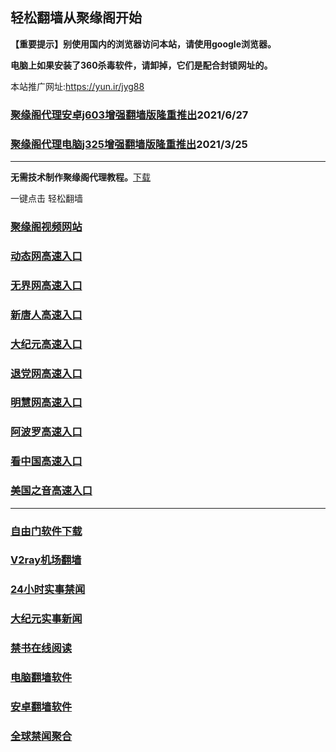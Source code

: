 ## 轻松翻墙从聚缘阁开始

**【重要提示】别使用国内的浏览器访问本站，请使用google浏览器。**

**电脑上如果安装了360杀毒软件，请卸掉，它们是配合封锁网址的。**

本站推广网址:https://yun.ir/jyg88

### [聚缘阁代理安卓j603增强翻墙版隆重推出](https://gitlab.com/juyuange/2/-/raw/master/j603.apk)2021/6/27

### [聚缘阁代理电脑j325增强翻墙版隆重推出](https://gitlab.com/juyuange/2/-/raw/master/j325dn.rar)2021/3/25

***



**无需技术制作聚缘阁代理教程。**[下载](https://gitlab.com/j25414/jyg/-/raw/master/jygdl.rar)

一键点击 轻松翻墙




### [聚缘阁视频网站](https://g3.hygtr.ml)

### [动态网高速入口](https://r8.e343t.ga/creee/y444p)

### [无界网高速入口](https://r8.e343t.ga/acccuu/u12t)

### [新唐人高速入口](https://r8.e343t.ga/yyyyk/u5t)

### [大纪元高速入口](https://r8.e343t.ga/uuuuuy/d7t)

### [退党网高速入口](https://r8.e343t.ga/xxee/d8t)

### [明慧网高速入口](https://r8.e343t.ga/xxwww/d67)

### [阿波罗高速入口](https://r8.e343t.ga/xxoo/e13a)

### [看中国高速入口](https://r8.e343t.ga/xtte/a11n)

### [美国之音高速入口](https://r8.e343t.ga/cccyy/a18m)


***






### [自由门软件下载](https://git.io/skyfree)

### [V2ray机场翻墙](https://github.com/bannedbook/fanqiang/wiki/V2ray%E6%9C%BA%E5%9C%BA)

### [24小时实事禁闻](https://github.com/fyvn2199/djy/blob/master/gb/n24hr.md?dfh#1)

### [大纪元实事新闻](https://github.com/fyvn2199/djy/blob/master/gb/nsc413.md?dfh#1)

### [禁书在线阅读](https://github.com/txyzum203/djy/blob/master/gb/9p.md?flntdtv#1)

### [电脑翻墙软件](https://github.com/Alvin9999/new-pac/wiki)

### [安卓翻墙软件](https://git.io/afq)

### [全球禁闻聚合](https://github.com/gfw-breaker/banned-news1/blob/master/README.md)












